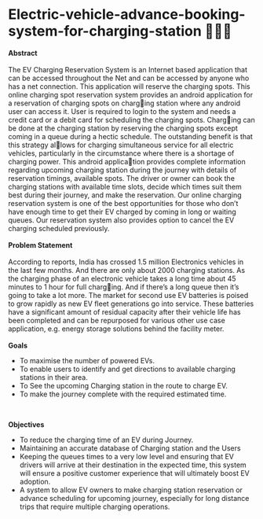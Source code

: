 # Electric-vehicle-advance-booking-system-for-charging-station 🪫🚗🔋
**Abstract**</br></br>
The EV Charging Reservation System is an Internet based application that can be accessed throughout the Net and can be accessed by anyone who has a net connection. This application will reserve the charging spots. This online charging spot reservation system provides an android application for a reservation of charging spots on charging station where any android user can access it. User is required to login to the system and needs a credit card or a debit card for scheduling the charging spots. Charging can be done at the charging station by reserving the charging spots except coming in a queue during a hectic schedule. The outstanding benefit is that this strategy allows for charging simultaneous service for all electric vehicles, particularly in the circumstance where there is a shortage of charging power. This android application provides complete information regarding upcoming charging station during the journey with details of reservation timings, available spots. The driver or owner can book the charging stations with available time slots, decide which times suit them best during their journey, and make the reservation. Our online charging reservation system is one of the best opportunities for those who don’t have enough time to get their EV charged by coming in long or waiting queues. Our reservation system also provides option to cancel the EV charging scheduled previously.</br>
</br>
**Problem Statement**</br>
</br>
According to reports, India has crossed 1.5 million Electronics vehicles in the last few months. And there are only about 2000 charging stations. As the charging phase of an electronic vehicle takes a long time about 45 minutes to 1 hour for full charging. And if there’s a long queue then it’s going to take a lot more. The market for second use EV batteries is poised to grow rapidly as new EV fleet generations go into service. These batteries have a significant amount of residual capacity after their vehicle life has been completed and can be repurposed for various other use case application, e.g. energy storage solutions behind the facility meter.</br>
</br>
**Goals**</br>
- To maximise the number of powered EVs.
- To enable users to identify and get directions to available charging stations in
their area.
- To See the upcoming Charging station in the route to charge EV.
- To make the journey complete with the required estimated time.
</br>

**Objectives**</br>
- To reduce the charging time of an EV during Journey.
- Maintaining an accurate database of Charging station and the Users
- Keeping the queues times to a very low level and ensuring that EV drivers will arrive at their destination in the expected time, this system will ensure a positive customer experience that will ultimately boost EV adoption.
- A system to allow EV owners to make charging station reservation or advance scheduling for upcoming journey, especially for long distance trips that require multiple charging operations.

